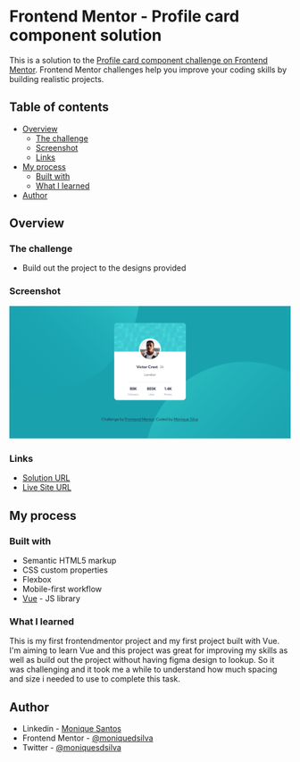 # Frontend Mentor - Profile card component solution

This is a solution to the [Profile card component challenge on Frontend Mentor](https://www.frontendmentor.io/challenges/profile-card-component-cfArpWshJ). Frontend Mentor challenges help you improve your coding skills by building realistic projects.

## Table of contents

- [Overview](#overview)
  - [The challenge](#the-challenge)
  - [Screenshot](#screenshot)
  - [Links](#links)
- [My process](#my-process)
  - [Built with](#built-with)
  - [What I learned](#what-i-learned)
- [Author](#author)

## Overview

### The challenge

- Build out the project to the designs provided

### Screenshot

![screenshot](./public/assets/final-version.png)

### Links

- [Solution URL](https://www.frontendmentor.io/solutions/profile-card-component-dgFa9tSLS)
- [Live Site URL](https://moniquedsilva.github.io/profile-card-component/)

## My process

### Built with

- Semantic HTML5 markup
- CSS custom properties
- Flexbox
- Mobile-first workflow
- [Vue](https://v3.vuejs.org/) - JS library

### What I learned

This is my first frontendmentor project and my first project built with Vue. I'm aiming to learn Vue and this project was great for improving my skills as well as build out the project without having figma design to lookup. So it was challenging and it took me a while to understand how much spacing and size i needed to use to complete this task.

## Author

- Linkedin - [Monique Santos](https://www.linkedin.com/in/moniquesilva95/)
- Frontend Mentor - [@moniquedsilva](https://www.frontendmentor.io/profile/moniquedsilva)
- Twitter - [@moniquesdsilva](https://twitter.com/moniquesdsilva)
